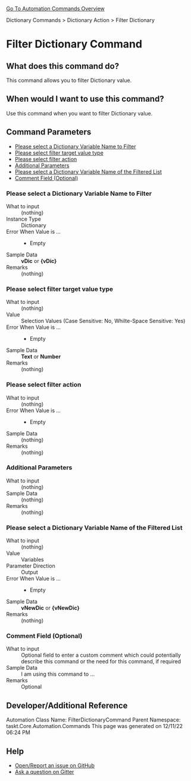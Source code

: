 <!--TITLE: Filter Dictionary Command -->
<!-- SUBTITLE: a command in the Dictionary Commands group. -->
[Go To Automation Commands Overview](/automation-commands.md)


Dictionary Commands &gt; Dictionary Action &gt; Filter Dictionary


# Filter Dictionary Command


## What does this command do?
This command allows you to filter Dictionary value.


## When would I want to use this command?
Use this command when you want to filter Dictionary value.


## Command Parameters
- [Please select a Dictionary Variable Name to Filter](#param_0)
- [Please select filter target value type](#param_1)
- [Please select filter action](#param_2)
- [Additional Parameters](#param_3)
- [Please select a Dictionary Variable Name of the Filtered List](#param_4)
- [Comment Field (Optional)](#param_5)


<a id="param_0"></a>
### Please select a Dictionary Variable Name to Filter


<dl>
<dt>What to input</dt><dd>(nothing)</dd>
<dt>Instance Type</dt><dd>Dictionary</dd>
<dt>Error When Value is ...</dt><dd><ul>
<li>Empty</li>
</ul></dd><dt>Sample Data</dt><dd><strong>vDic</strong> or <strong>{vDic}</strong></dd>
<dt>Remarks</dt><dd>(nothing)</dd>
</dl>




<a id="param_1"></a>
### Please select filter target value type


<dl>
<dt>What to input</dt><dd>(nothing)</dd>
<dt>Value</dt><dd>Selection Values (Case Sensitive: No, Whilte-Space Sensitive: Yes)</dd>
<dt>Error When Value is ...</dt><dd><ul>
<li>Empty</li>
</ul></dd><dt>Sample Data</dt><dd><strong>Text</strong> or <strong>Number</strong></dd>
<dt>Remarks</dt><dd>(nothing)</dd>
</dl>




<a id="param_2"></a>
### Please select filter action


<dl>
<dt>What to input</dt><dd>(nothing)</dd>
<dt>Error When Value is ...</dt><dd><ul>
<li>Empty</li>
</ul></dd><dt>Sample Data</dt><dd>(nothing)</dd>
<dt>Remarks</dt><dd>(nothing)</dd>
</dl>




<a id="param_3"></a>
### Additional Parameters


<dl>
<dt>What to input</dt><dd>(nothing)</dd>
<dt>Sample Data</dt><dd>(nothing)</dd>
<dt>Remarks</dt><dd>(nothing)</dd>
</dl>




<a id="param_4"></a>
### Please select a Dictionary Variable Name of the Filtered List


<dl>
<dt>What to input</dt><dd>(nothing)</dd>
<dt>Value</dt><dd>Variables</dd>
<dt>Parameter Direction</dt><dd>Output</dd><dt>Error When Value is ...</dt><dd><ul>
<li>Empty</li>
</ul></dd><dt>Sample Data</dt><dd><strong>vNewDic</strong> or <strong>{vNewDic}</strong></dd>
<dt>Remarks</dt><dd>(nothing)</dd>
</dl>




<a id="param_5"></a>
### Comment Field (Optional)


<dl>
<dt>What to input</dt><dd>Optional field to enter a custom comment which could potentially describe this command or the need for this command, if required</dd>
<dt>Sample Data</dt><dd>I am using this command to ...</dd>
<dt>Remarks</dt><dd>Optional</dd>
</dl>




## Developer/Additional Reference
Automation Class Name: FilterDictionaryCommand
Parent Namespace: taskt.Core.Automation.Commands
This page was generated on 12/11/22 06:24 PM


## Help
- [Open/Report an issue on GitHub](https://github.com/saucepleez/taskt/issues/new)
- [Ask a question on Gitter](https://gitter.im/taskt-rpa/Lobby)
